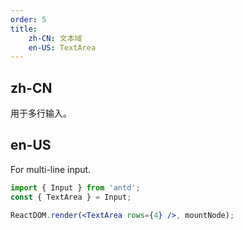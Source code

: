 ```yaml
---
order: 5
title:
    zh-CN: 文本域
    en-US: TextArea
---
```


## zh-CN

用于多行输入。

## en-US

For multi-line input.

````jsx
import { Input } from 'antd';
const { TextArea } = Input;

ReactDOM.render(<TextArea rows={4} />, mountNode);
````
